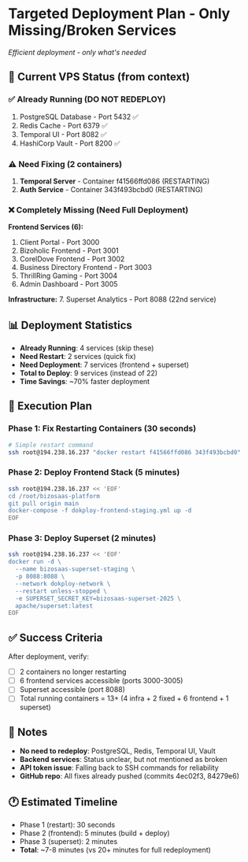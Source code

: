 # Targeted Deployment Plan - Only Missing/Broken Services
*Efficient deployment - only what's needed*

## 🎯 Current VPS Status (from context)

### ✅ Already Running (DO NOT REDEPLOY)
1. PostgreSQL Database - Port 5432 ✅
2. Redis Cache - Port 6379 ✅
3. Temporal UI - Port 8082 ✅
4. HashiCorp Vault - Port 8200 ✅

### ⚠️ Need Fixing (2 containers)
1. **Temporal Server** - Container f41566ffd086 (RESTARTING)
2. **Auth Service** - Container 343f493bcbd0 (RESTARTING)

### ❌ Completely Missing (Need Full Deployment)
**Frontend Services (6):**
1. Client Portal - Port 3000
2. Bizoholic Frontend - Port 3001
3. CorelDove Frontend - Port 3002
4. Business Directory Frontend - Port 3003
5. ThrillRing Gaming - Port 3004
6. Admin Dashboard - Port 3005

**Infrastructure:**
7. Superset Analytics - Port 8088 (22nd service)

## 📊 Deployment Statistics
- **Already Running**: 4 services (skip these)
- **Need Restart**: 2 services (quick fix)
- **Need Deployment**: 7 services (frontend + superset)
- **Total to Deploy**: 9 services (instead of 22)
- **Time Savings**: ~70% faster deployment

## 🚀 Execution Plan

### Phase 1: Fix Restarting Containers (30 seconds)
```bash
# Simple restart command
ssh root@194.238.16.237 "docker restart f41566ffd086 343f493bcbd0"
```

### Phase 2: Deploy Frontend Stack (5 minutes)
```bash
ssh root@194.238.16.237 << 'EOF'
cd /root/bizosaas-platform
git pull origin main
docker-compose -f dokploy-frontend-staging.yml up -d
EOF
```

### Phase 3: Deploy Superset (2 minutes)
```bash
ssh root@194.238.16.237 << 'EOF'
docker run -d \
  --name bizosaas-superset-staging \
  -p 8088:8088 \
  --network dokploy-network \
  --restart unless-stopped \
  -e SUPERSET_SECRET_KEY=bizosaas-superset-2025 \
  apache/superset:latest
EOF
```

## ✅ Success Criteria
After deployment, verify:
- [ ] 2 containers no longer restarting
- [ ] 6 frontend services accessible (ports 3000-3005)
- [ ] Superset accessible (port 8088)
- [ ] Total running containers = 13+ (4 infra + 2 fixed + 6 frontend + 1 superset)

## 📝 Notes
- **No need to redeploy**: PostgreSQL, Redis, Temporal UI, Vault
- **Backend services**: Status unclear, but not mentioned as broken
- **API token issue**: Falling back to SSH commands for reliability
- **GitHub repo**: All fixes already pushed (commits 4ec02f3, 84279e6)

## 🕐 Estimated Timeline
- Phase 1 (restart): 30 seconds
- Phase 2 (frontend): 5 minutes (build + deploy)
- Phase 3 (superset): 2 minutes
- **Total**: ~7-8 minutes (vs 20+ minutes for full redeployment)

